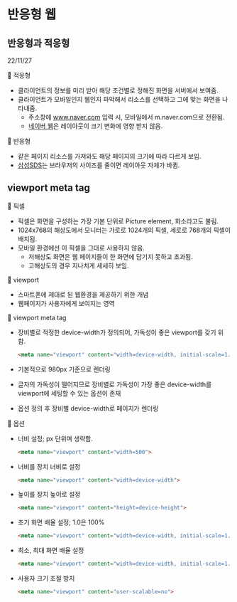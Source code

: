 # 반응형 웹

## 반응형과 적응형

22/11/27

📎 적응형

- 클라이언트의 정보를 미리 받아 해당 조건별로 정해진 화면을 서버에서 보여줌.
- 클라이언트가 모바일인지 웹인지 파악해서 리소스를 선택하고 그에 맞는 화면을 나타내줌.
    - 주소창에 www.naver.com 입력 시, 모바일에서 m.naver.com으로 전환됨.
    - [네이버 웹](https://www.naver.com/)은 레이아웃이 크기 변화에 영향 받지 않음.

📎 반응형

- 같은 페이지 리소스를 가져와도 해당 페이지의 크기에 따라 다르게 보임.
- [삼성SDS](https://www.samsungsds.com/kr/index.html)는 브라우저의 사이즈를 줄이면 레이아웃 자체가 바뀜.
    
    

## viewport meta tag

📎 픽셀

- 픽셀은 화면을 구성하는 가장 기본 단위로 Picture element, 화소라고도 불림.
- 1024x768의 해상도에서 모니터는 가로로 1024개의 픽셀, 세로로 768개의 픽셀이 배치됨.
- 모바일 환경에선 이 픽셀을 그대로 사용하지 않음.
    - 저해상도 화면은 웹 페이지들이 한 화면에 담기지 못하고 초과됨.
    - 고해상도의 경우 지나치게 세세히 보임.

📎 viewport

- 스마트폰에 제대로 된 웹환경을 제공하기 위한 개념
- 웹페이지가 사용자에게 보여지는 영역

📎 viewport meta tag

- 장비별로 적정한 device-width가 정의되어, 가독성이 좋은 viewport를 갖기 위함.
    
    ```html
    <meta name="viewport" content="width=device-width, initial-scale=1.0">
    ```
    
- 기본적으로 980px 기준으로 렌더링
- 글자의 가독성이 떨어지므로 장비별로 가독성이 가장 좋은 device-width를 viewport에 세팅할 수 있는 옵션이 존재
- 옵션 정의 후 장비별 device-width로 페이지가 렌더링

📎 옵션

- 너비 설정; px 단위며 생략함.
    
    ```html
    <meta name="viewport" content="width=500">
    ```
    
- 너비를 장치 너비로 설정
    
    ```html
    <meta name="viewport" content="width=device-width">
    ```
    
- 높이를 장치 높이로 설정
    
    ```html
    <meta name="viewport" content="height=device-height">
    ```
    
- 초기 화면 배율 설정; 1.0은 100%
    
    ```html
    <meta name="viewport" content="width=device-width, initial-scale=1.0">
    ```
    
- 최소, 최대 화면 배율 설정
    
    ```html
    <meta name="viewport" content="width=device-width, initial-scale=1.0, minimum-scale=1.0, maximum-scale=3.0">
    ```
    
- 사용자 크기 조절 방지
    
    ```html
    <meta name="viewport" content="user-scalable=no">
    ```